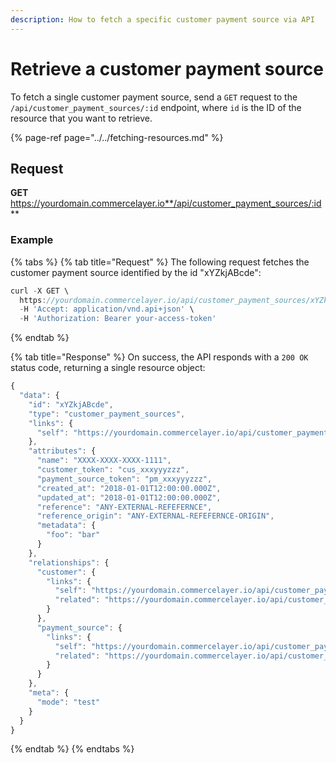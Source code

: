 ```yaml
---
description: How to fetch a specific customer payment source via API
---
```


# Retrieve a customer payment source

To fetch a single customer payment source, send a `GET` request to the `/api/customer_payment_sources/:id` endpoint, where `id` is the ID of the resource that you want to retrieve.

{% page-ref page="../../fetching-resources.md" %}

## Request

**GET** https://yourdomain.commercelayer.io**/api/customer_payment_sources/:id**

### **Example**

{% tabs %}
{% tab title="Request" %}
The following request fetches the customer payment source identified by the id "xYZkjABcde":

```javascript
curl -X GET \
  https://yourdomain.commercelayer.io/api/customer_payment_sources/xYZkjABcde \
  -H 'Accept: application/vnd.api+json' \
  -H 'Authorization: Bearer your-access-token'
```
{% endtab %}

{% tab title="Response" %}
On success, the API responds with a `200 OK` status code, returning a single resource object:

```javascript
{
  "data": {
    "id": "xYZkjABcde",
    "type": "customer_payment_sources",
    "links": {
      "self": "https://yourdomain.commercelayer.io/api/customer_payment_sources/xYZkjABcde"
    },
    "attributes": {
      "name": "XXXX-XXXX-XXXX-1111",
      "customer_token": "cus_xxxyyyzzz",
      "payment_source_token": "pm_xxxyyyzzz",
      "created_at": "2018-01-01T12:00:00.000Z",
      "updated_at": "2018-01-01T12:00:00.000Z",
      "reference": "ANY-EXTERNAL-REFEFERNCE",
      "reference_origin": "ANY-EXTERNAL-REFEFERNCE-ORIGIN",
      "metadata": {
        "foo": "bar"
      }
    },
    "relationships": {
      "customer": {
        "links": {
          "self": "https://yourdomain.commercelayer.io/api/customer_payment_sources/xYZkjABcde/relationships/customer",
          "related": "https://yourdomain.commercelayer.io/api/customer_payment_sources/xYZkjABcde/customer"
        }
      },
      "payment_source": {
        "links": {
          "self": "https://yourdomain.commercelayer.io/api/customer_payment_sources/xYZkjABcde/relationships/payment_source",
          "related": "https://yourdomain.commercelayer.io/api/customer_payment_sources/xYZkjABcde/payment_source"
        }
      }
    },
    "meta": {
      "mode": "test"
    }
  }
}
```
{% endtab %}
{% endtabs %}

